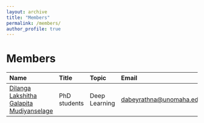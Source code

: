 ```yaml
---
layout: archive
title: "Members"
permalink: /members/
author_profile: true
---
```


Members
======
|         Name        |     Title           |       Topic         |   Email |
|:--------------------|:--------------------|:--------------------|:--------------------| 
|[Dilanga Lakshitha Galapita Mudiyanselage](https://www.cs.utexas.edu/)| PhD students | Deep Learning | dabeyrathna@unomaha.edu|
